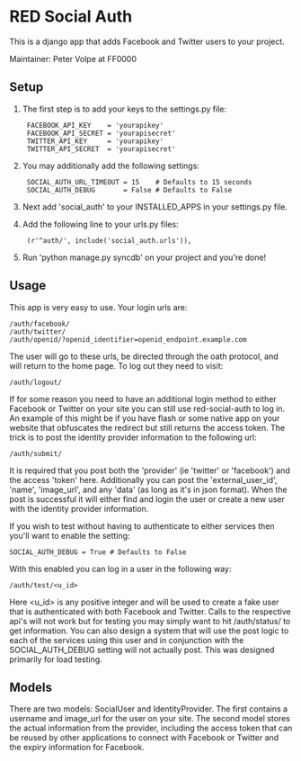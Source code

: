# RED Social Auth

This is a django app that adds Facebook and Twitter users to your project.

Maintainer: Peter Volpe at FF0000

## Setup

1. The first step is to add your keys to the settings.py file:

        FACEBOOK_API_KEY    = 'yourapikey'
        FACEBOOK_API_SECRET = 'yourapisecret'
        TWITTER_API_KEY     = 'yourapikey'
        TWITTER_API_SECRET  = 'yourapisecret'

2. You may additionally add the following settings:

        SOCIAL_AUTH_URL_TIMEOUT = 15    # Defaults to 15 seconds
        SOCIAL_AUTH_DEBUG       = False # Defaults to False

3. Next add 'social_auth' to your INSTALLED_APPS in your settings.py file.

4. Add the following line to your urls.py files:

        (r'^auth/', include('social_auth.urls')),

5. Run 'python manage.py syncdb' on your project and you're done!


## Usage

This app is very easy to use.  Your login urls are:

    /auth/facebook/
    /auth/twitter/
    /auth/openid/?openid_identifier=openid_endpoint.example.com

The user will go to these urls, be directed through the oath protocol, and
will return to the home page.  To log out they need to visit:

    /auth/logout/

If for some reason you need to have an additional login method to either
Facebook or Twitter on your site you can still use red-social-auth to 
log in.  An example of this might be if you have flash or some native
app on your website that obfuscates the redirect but still returns the 
access token.  The trick is to post the identity provider information to the
following url:

    /auth/submit/

It is required that you post both the 'provider' (ie 'twitter' or 'facebook')
and the access 'token' here.  Additionally you can post the 'external_user_id',
'name', 'image_url', and any 'data' (as long as it's in json format).  When
the post is successful it will either find and login the user or create a new
user with the identity provider information.

If you wish to test without having to authenticate to either services then you'll
want to enable the setting:

    SOCIAL_AUTH_DEBUG = True # Defaults to False

With this enabled you can log in a user in the following way:

    /auth/test/<u_id>

Here <u_id> is any positive integer and will be used to create a fake user that
is authenticated with both Facebook and Twitter.  Calls to the respective api's
will not work but for testing you may simply want to hit /auth/status/ to get
information.  You can also design a system that will use the post logic to each
of the services using this user and in conjunction with the SOCIAL_AUTH_DEBUG 
setting will not actually post.  This was designed primarily for load testing.

## Models

There are two models: SocialUser and IdentityProvider.  The first contains
a username and image_url for the user on your site.  The second model
stores the actual information from the provider, including the access
token that can be reused by other applications to connect with
Facebook or Twitter and the expiry information for Facebook.

